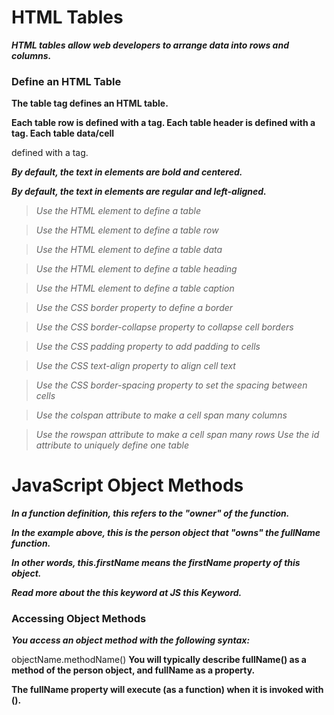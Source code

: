 # HTML Tables
***HTML tables allow web developers to arrange data into rows and columns.***

### Define an HTML Table

**The table tag defines an HTML table.**


**Each table row is defined with a  tag. Each table header is defined with a  tag. Each table data/cell** 

defined with a  tag.


***By default, the text in elements are bold and centered.***

***By default, the text in  elements are regular and left-aligned.***

>*Use the HTML element to define a table*

>*Use the HTML element to define a table row*

>*Use the HTML  element to define a table data*

>*Use the HTML  element to define a table heading*

>*Use the HTML  element to define a table caption*

>*Use the CSS border property to define a border*

>*Use the CSS border-collapse property to collapse cell borders*

>*Use the CSS padding property to add padding to cells*

>*Use the CSS text-align property to align cell text*

>*Use the CSS border-spacing property to set the spacing between cells*

>*Use the colspan attribute to make a cell span many columns*

>*Use the rowspan attribute to make a cell span many rows*
>*Use the id attribute to uniquely define one table*


# JavaScript Object Methods

***In a function definition, this refers to the "owner" of the function.***

***In the example above, this is the person object that "owns" the fullName function.***

***In other words, this.firstName means the firstName property of this object.***

***Read more about the this keyword at JS this Keyword.***


### Accessing Object Methods
***You access an object method with the following syntax:***

objectName.methodName()
**You will typically describe fullName() as a method of the person object, and fullName as a property.**

**The fullName property will execute (as a function) when it is invoked with ().**